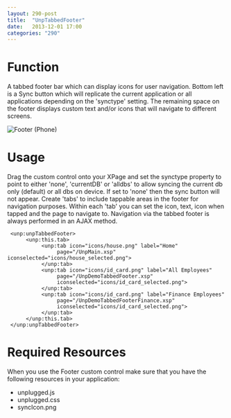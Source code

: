 ```yaml
---
layout: 290-post
title:  "UnpTabbedFooter"
date:   2013-12-01 17:00
categories: "290"
---
```


# Function
A tabbed footer bar which can display icons for user navigation. Bottom left is a Sync button which will replicate the current application or all applications depending on the 'synctype' setting. 
The remaining space on the footer displays custom text and/or icons that will navigate to different screens.

![Footer (Phone)](http://teamstudio.s3.amazonaws.com/tabbedfooter.png)

# Usage
Drag the custom control onto your XPage and set the synctype property to point to either 'none', 'currentDB' or 'alldbs' to allow syncing the current db only (default) or all dbs on device. If set to 'none' then the sync button will not appear. 
Create 'tabs' to include tappable areas in the footer for navigation purposes. Within each 'tab' you can set the icon, text, icon when tapped and the page to navigate to. Navigation via the tabbed footer is always performed in an AJAX method.

<pre class="CICodeFormatter" ><code class="CICodeFormatter"> &lt;unp:unpTabbedFooter&gt;  
      &lt;unp:this.tab&gt;  
           &lt;unp:tab icon="icons/house.png" label="Home"  
                page="/UnpMain.xsp" iconselected="icons/house_selected.png"&gt;  
           &lt;/unp:tab&gt;  
           &lt;unp:tab icon="icons/id_card.png" label="All Employees"  
                page="/UnpDemoTabbedFooter.xsp"  
                iconselected="icons/id_card_selected.png"&gt;  
           &lt;/unp:tab&gt;  
           &lt;unp:tab icon="icons/id_card.png" label="Finance Employees"  
                page="/UnpDemoTabbedFooterFinance.xsp"  
                iconselected="icons/id_card_selected.png"&gt;  
           &lt;/unp:tab&gt;  
      &lt;/unp:this.tab&gt;  
 &lt;/unp:unpTabbedFooter&gt;  
</code></pre>

# Required Resources
When you use the Footer custom control make sure that you have the following resources in your application:
* unplugged.js
* unplugged.css
* syncIcon.png